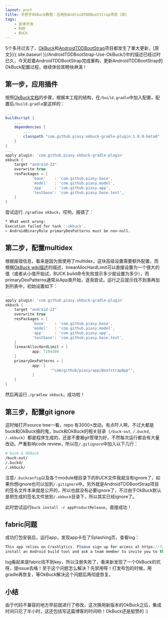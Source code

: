 ```yaml
---
layout: post
title: 手把手OkBuck教程：应用到AndroidTDDBootStrap项目（续）
tags:
    - 安卓开发
    - RAD
    - BUCK
---
```


5个多月过去了，[OkBuck](https://github.com/Piasy/OkBuck)和[AndroidTDDBootStrap](https://github.com/Piasy/AndroidTDDBootStrap)项目都发生了重大更新，[原文]({{ site.baseurl }}/AndroidTDDBootStrap-Use-OkBuck/)中的描述已经过时已久，今天趁着AndroidTDDBootStrap完成重构，更新AndroidTDDBootStrap的OkBuck配置过程，继续体验其畅快淋漓！

## 第一步，应用插件
按照[OkBuck文档](http://blog.piasy.com/OkBuck/)的步骤，根据本工程的结构，在`/build.gradle`中加入配置，配置后`/build.gradle`是这样的：

~~~ groovy
...
buildscript {
    ...
    dependencies {
        ...
        classpath "com.github.piasy:okbuck-gradle-plugin:1.0.0-beta8"
    }
}
...
apply plugin: 'com.github.piasy.okbuck-gradle-plugin'
okbuck {
    target "android-23"
    overwrite true
    resPackages = [
            'base'    : 'com.github.piasy.base',
            'model'   : 'com.github.piasy.model',
            'app'     : 'com.github.piasy.app',
            'testbase': 'com.github.piasy.base.test',
    ]
}
~~~

尝试运行`./gradlew okbuck`，哎哟，报错了：

~~~ bash
* What went wrong:
Execution failed for task ':okbuck'.
> AndroidBinaryRule primaryDexPatterns must be non-null.
~~~

## 第二步，配置multidex
根据报错信息，看来是因为我使用了multidex，这块高级设置需要额外配置，而根据[OkBuck wiki描述](https://github.com/Piasy/OkBuck/wiki/Multidex-Configuration-Guide)的描述，linearAllocHardLimit可以直接设置为一个很大的值（或者从小值开始试，BUCK build命令失败提示多少就设置为多少），而primaryDexPatterns通常从App类开始，逐渐尝试，运行之后提示找不到类再加到列表中，初始设置如下：

~~~ groovy
...
apply plugin: 'com.github.piasy.okbuck-gradle-plugin'
okbuck {
    target "android-23"
    overwrite true
    resPackages = [
            'base'    : 'com.github.piasy.base',
            'model'   : 'com.github.piasy.model',
            'app'     : 'com.github.piasy.app',
            'testbase': 'com.github.piasy.base.test',
    ]
    linearAllocHardLimit = [
            app: 7194304
    ]
    primaryDexPatterns = [
            app: [
                    '^com/github/piasy/app/BootstrapApp^',
            ]
    ]
}
~~~

然后再运行`./gradlew okbuck`，成功啦！

## 第三步，配置git ignore
这时候打开source tree一看，repo 有3000+改动，有点吓人啊，不过大都是buck和OkBuck搞的鬼，buck和OkBuck的相关目录（`/buck-out`, `/.buckd`, `/.okbuck`）都是程序生成的，还是不要被git管理为好，不然每次运行都会有大量改动，严重影响code review，所以在`/.gitignore`中加入以下几行：

~~~ bash
# buck & OkBuck
/buck-out/
/.buckd/
/.okbuck/
~~~

注意`/.buckconfig`以及各个module根目录下的BUCK文件我就没有ignore了，如果你想ignore也可以加到`/.gitignore`中。另外就是AndroidTDDBootStrap项目的签名文件本来就是公开的，所以也就没有必要ignore了，不过由于OkBuck默认是把生成的签名文件放到`/.okbuck`目录下，所以其实已经ignore了。

此时尝试运行`buck install -r appProductRelease`，直接成功！

## fabric问题
成功打包安装后，运行app，发现app卡在了Splashing页，查看log：

~~~ java
This app relies on Crashlytics. Please sign up for access at https://fabric.io/sign_up,
install an Android build tool and ask a team member to invite you to this app's organization.
~~~

log看起来是fabric找不到key，所以注册失败了，看来新发现了一个OkBuck的坑呀，提issue去咯！至于这个问题怎么解决？先禁用呀！打发布包的时候，用gradle再恢复，等OkBuck解决这个问题后再彻底恢复。

## 小结
由于代码不兼容的地方早前就进行了修改，这次换用新版本的OkBuck之后，集成时间只花了半小时，这还包括写这篇博客的时间哟！OkBuck还是挺赞的 :)